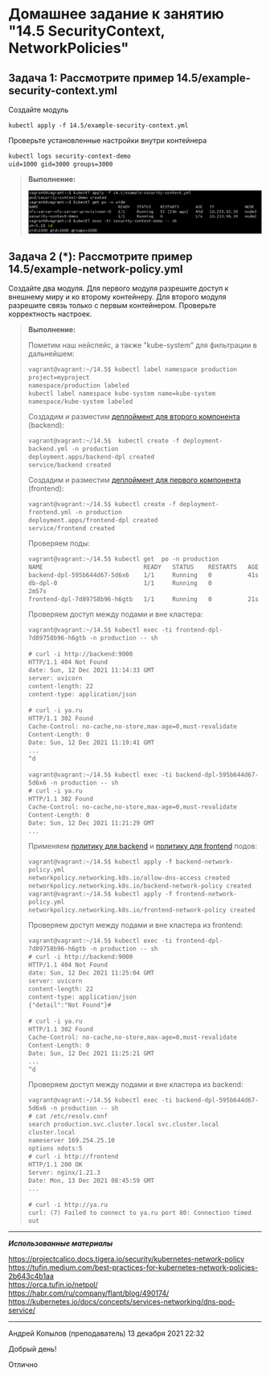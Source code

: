 # Домашнее задание к занятию "14.5 SecurityContext, NetworkPolicies"

## Задача 1: Рассмотрите пример 14.5/example-security-context.yml

Создайте модуль

```
kubectl apply -f 14.5/example-security-context.yml
```

Проверьте установленные настройки внутри контейнера

```
kubectl logs security-context-demo
uid=1000 gid=3000 groups=3000
```

> **Выполнение:**    
> 
> ![14-05-01](img/1.png) 


## Задача 2 (*): Рассмотрите пример 14.5/example-network-policy.yml

Создайте два модуля. Для первого модуля разрешите доступ к внешнему миру
и ко второму контейнеру. Для второго модуля разрешите связь только с
первым контейнером. Проверьте корректность настроек.

> **Выполнение:**    
> 
> Пометим наш нейспейс, а также "kube-system" для фильтрации в дальнейшем:
> ```console
> vagrant@vagrant:~/14.5$ kubectl label namespace production project=myproject
> namespace/production labeled
> kubectl label namespace kube-system name=kube-system
> namespace/kube-system labeled
> ```
>
> Создадим и разместим [деплоймент для второго компонента](deployment-backend.yml) (backend):
> ```console
> vagrant@vagrant:~/14.5$  kubectl create -f deployment-backend.yml -n production
> deployment.apps/backend-dpl created
> service/backend created
> ```
>
> Создадим и разместим [деплоймент для первого компонента](deployment-frontend.yml) (frontend):
> ```console
> vagrant@vagrant:~/14.5$ kubectl create -f deployment-frontend.yml -n production
> deployment.apps/frontend-dpl created
> service/frontend created
> ```
> 
> Проверяем поды:
> ```console
> vagrant@vagrant:~/14.5$ kubectl get  po -n production
> NAME                            READY   STATUS    RESTARTS   AGE
> backend-dpl-595b644d67-5d6x6    1/1     Running   0          41s
> db-dpl-0                        1/1     Running   0          2m57s
> frontend-dpl-7d89758b96-h6gtb   1/1     Running   0          21s
> ```
> 
> Проверяем доступ между подами и вне кластера:
> ```console
> vagrant@vagrant:~/14.5$ kubectl exec -ti frontend-dpl-7d89758b96-h6gtb -n production -- sh
> 
> # curl -i http://backend:9000
> HTTP/1.1 404 Not Found
> date: Sun, 12 Dec 2021 11:14:33 GMT
> server: uvicorn
> content-length: 22
> content-type: application/json
> 
> # curl -i ya.ru
> HTTP/1.1 302 Found
> Cache-Control: no-cache,no-store,max-age=0,must-revalidate
> Content-Length: 0
> Date: Sun, 12 Dec 2021 11:19:41 GMT
> ...
> ^d
>
> vagrant@vagrant:~/14.5$ kubectl exec -ti backend-dpl-595b644d67-5d6x6 -n production -- sh
> # curl -i ya.ru
> HTTP/1.1 302 Found
> Cache-Control: no-cache,no-store,max-age=0,must-revalidate
> Content-Length: 0
> Date: Sun, 12 Dec 2021 11:21:29 GMT
> ...
> ```
>
> Применяем [политику для backend](backend-network-policy.yml) и [политику для frontend](frontend-network-policy.yml) подов:
> ```console
> vagrant@vagrant:~/14.5$ kubectl apply -f backend-network-policy.yml
> networkpolicy.networking.k8s.io/allow-dns-access created
> networkpolicy.networking.k8s.io/backend-network-policy created
> vagrant@vagrant:~/14.5$ kubectl apply -f frontend-network-policy.yml
> networkpolicy.networking.k8s.io/frontend-network-policy created
> ```
> 
> Проверяем доступ между подами и вне кластера из frontend:
> ```console
> vagrant@vagrant:~/14.5$ kubectl exec -ti frontend-dpl-7d89758b96-h6gtb -n production -- sh
> # curl -i http://backend:9000
> HTTP/1.1 404 Not Found
> date: Sun, 12 Dec 2021 11:25:04 GMT
> server: uvicorn
> content-length: 22
> content-type: application/json
> {"detail":"Not Found"}#
> 
> # curl -i ya.ru
> HTTP/1.1 302 Found
> Cache-Control: no-cache,no-store,max-age=0,must-revalidate
> Content-Length: 0
> Date: Sun, 12 Dec 2021 11:25:21 GMT
> ...
> ^d
> ```
> 
> Проверяем доступ между подами и вне кластера из backend:
> ```console
> vagrant@vagrant:~/14.5$ kubectl exec -ti backend-dpl-595b644d67-5d6x6 -n production -- sh
> # cat /etc/resolv.conf
> search production.svc.cluster.local svc.cluster.local cluster.local
> nameserver 169.254.25.10
> options ndots:5
> # curl -i http://frontend
> HTTP/1.1 200 OK
> Server: nginx/1.21.3
> Date: Mon, 13 Dec 2021 08:45:59 GMT
> ...
>
> # curl -i http://ya.ru
> curl: (7) Failed to connect to ya.ru port 80: Connection timed out
> ```

---

***Использованные материалы***

https://projectcalico.docs.tigera.io/security/kubernetes-network-policy    
https://tufin.medium.com/best-practices-for-kubernetes-network-policies-2b643c4b1aa    
https://orca.tufin.io/netpol/    
https://habr.com/ru/company/flant/blog/490174/    
https://kubernetes.io/docs/concepts/services-networking/dns-pod-service/    

---

Андрей Копылов (преподаватель)
13 декабря 2021 22:32

Добрый день!

Отлично
